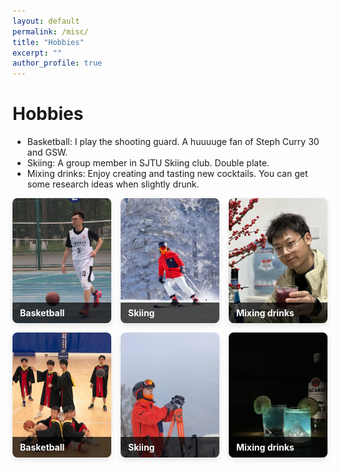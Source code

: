 ```yaml
---
layout: default
permalink: /misc/
title: "Hobbies"
excerpt: ""
author_profile: true
---
```

# Hobbies
- Basketball: I play the shooting guard. A huuuuge fan of Steph Curry 30 and GSW.
- Skiing: A group member in SJTU Skiing club. Double plate.
- Mixing drinks: Enjoy creating and tasting new cocktails. You can get some research ideas when slightly drunk.

<style>
.photo-gallery {
  display: grid;
  grid-template-columns: repeat(3, 1fr);
  grid-gap: 15px;
  margin-bottom: 30px;
}

.gallery-column {
  display: flex;
  flex-direction: column;
  gap: 15px;
}

.gallery-item {
  position: relative;
  overflow: hidden;
  border-radius: 8px;
  box-shadow: 0 4px 8px rgba(0,0,0,0.1);
  transition: transform 0.3s ease;
}

.gallery-item:hover {
  transform: translateY(-5px);
}

.gallery-item img {
  width: 100%;
  height: 200px;
  object-fit: cover;
  display: block;
}

.gallery-item .caption {
  position: absolute;
  bottom: 0;
  left: 0;
  right: 0;
  background: rgba(0,0,0,0.7);
  color: white;
  padding: 8px 12px;
  font-size: 14px;
  font-weight: bold;
}

@media (max-width: 768px) {
  .photo-gallery {
    grid-template-columns: 1fr;
  }
}

#chartdiv {
  width: 100%;
  height: 600px;
  margin: 20px 0;
  border-radius: 8px;
  overflow: hidden;
  box-shadow: 0 4px 8px rgba(0,0,0,0.1);
}

.map-legend {
  display: flex;
  justify-content: center;
  flex-wrap: wrap;
  margin: 20px 0;
}

.legend-item {
  display: flex;
  align-items: center;
  margin: 0 15px 10px 15px;
}

.legend-color {
  width: 20px;
  height: 20px;
  margin-right: 8px;
  border-radius: 3px;
}

.lived {
  background-color: #2255AA;
}

.visited {
  background-color: #5588DD;
}

.planned {
  background-color: #99CCFF;
}

.section-separator {
  margin: 50px 0;
  border: 0;
  border-top: 2px solid #f0f0f0;
}
</style>

<div class="photo-gallery">
  <!-- Basketball Column -->
  <div class="gallery-column">
    <div class="gallery-item">
      <img src="/assets/misc/basketball1.JPG" alt="Basketball">
      <div class="caption">Basketball</div>
    </div>
    <div class="gallery-item">
      <img src="/assets/misc/basketball2.JPG" alt="Basketball">
      <div class="caption">Basketball</div>
    </div>
  </div>

<!-- Skiing Column -->

<div class="gallery-column">
    <div class="gallery-item">
      <img src="/assets/misc/skiiing1.jpg" alt="Skiing">
      <div class="caption">Skiing</div>
    </div>
    <div class="gallery-item">
      <img src="/assets/misc/skiiing2.jpg" alt="Skiing">
      <div class="caption">Skiing</div>
    </div>
  </div>

<!-- Mixing drinks -->

<div class="gallery-column">
    <div class="gallery-item">
      <img src="/assets/misc/drink1.jpg" alt="Mixing drinks">
      <div class="caption">Mixing drinks</div>
    </div>
    <div class="gallery-item">
      <img src="/assets/misc/drink2.jpg" alt="Mixing drinks">
      <div class="caption">Mixing drinks</div>
    </div>
  </div>
</div>
